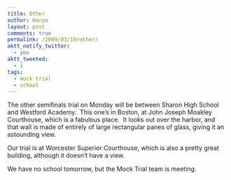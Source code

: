 ```yaml
---
title: Other
author: Harpo
layout: post
comments: true
permalink: /2009/03/19/other/
aktt_notify_twitter:
  - yes
aktt_tweeted:
  - 1
tags:
  - mock trial
  - school
---
```

The other semifinals trial on Monday will be between Sharon High School and Westford Academy.  This one&#8217;s in Boston, at John Joseph Moakley Courthouse, which is a fabulous place.  It looks out over the harbor, and that wall is made of entirely of large rectangular panes of glass, giving it an astounding view.

Our trial is at Worcester Superior Courthouse, which is also a pretty great building, although it doesn&#8217;t have a view.

We have no school tomorrow, but the Mock Trial team is meeting.